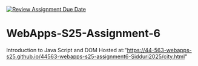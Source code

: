 [![Review Assignment Due Date](https://classroom.github.com/assets/deadline-readme-button-22041afd0340ce965d47ae6ef1cefeee28c7c493a6346c4f15d667ab976d596c.svg)](https://classroom.github.com/a/URRZ2TIg)
# WebApps-S25-Assignment-6
Introduction to Java Script and DOM
Hosted at:"https://44-563-webapps-s25.github.io/44563-webapps-s25-assignment6-Sidduri2025/city.html"


